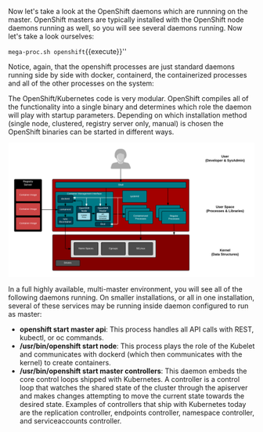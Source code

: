 Now let's take a look at the OpenShift daemons which are runnning on the master. OpenShift masters are typically installed with the OpenShift node daemons running as well, so you will see several daemons running. Now let's take a look ourselves:

``mega-proc.sh openshift``{{execute}}''

Notice, again, that the openshift processes are just standard daemons running side by side with docker, containerd, the containerized processes and all of the other processes on the system:

The OpenShift/Kubernetes code is very modular. OpenShift compiles all of the functionality into a single binary and determines which role the daemon will play with startup parameters. Depending on which installation method (single node, clustered, registry server only, manual) is chosen the OpenShift binaries can be started in different ways.

![Container Libraries](../../assets/intro-openshift/container-internals-lab-1/04-multi-host-toolchain.png)

In a full highly available, multi-master environment, you will see all of the following daemons running. On smaller installations, or all in one installation, several of these services may be running inside daemon configured to run as master:

- **openshift start master api**: This process handles all API calls with REST, kubectl, or oc commands.
- **/usr/bin/openshift start node**: This process plays the role of the Kubelet and communicates with dockerd (which then communicates with the kernel) to create containers.
- **/usr/bin/openshift start master controllers**: This daemon embeds the core control loops shipped with Kubernetes. A controller is a control loop that watches the shared state of the cluster through the apiserver and makes changes attempting to move the current state towards the desired state. Examples of controllers that ship with Kubernetes today are the replication controller, endpoints controller, namespace controller, and serviceaccounts controller.
